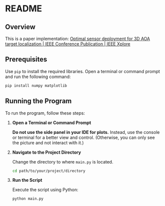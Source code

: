 # README

## Overview

This is a paper implementation: [Optimal sensor deployment for 3D AOA target localization | IEEE Conference Publication | IEEE Xplore](https://ieeexplore.ieee.org/abstract/document/7178430)

## Prerequisites


Use `pip` to install the required libraries. Open a terminal or command prompt and run the following command:

```sh
pip install numpy matplotlib
```

## Running the Program

To run the program, follow these steps:

1. **Open a Terminal or Command Prompt**

   **Do not use the side panel in your IDE for plots.** Instead, use the console or terminal for a better view and control. (Otherwise, you can only see the picture and not interact with it.)

2. **Navigate to the Project Directory**

   Change the directory to where `main.py` is located. 

   ```sh
   cd path/to/your/project/directory
   ```

3. **Run the Script**

   Execute the script using Python:

   ```sh
   python main.py
   ```

